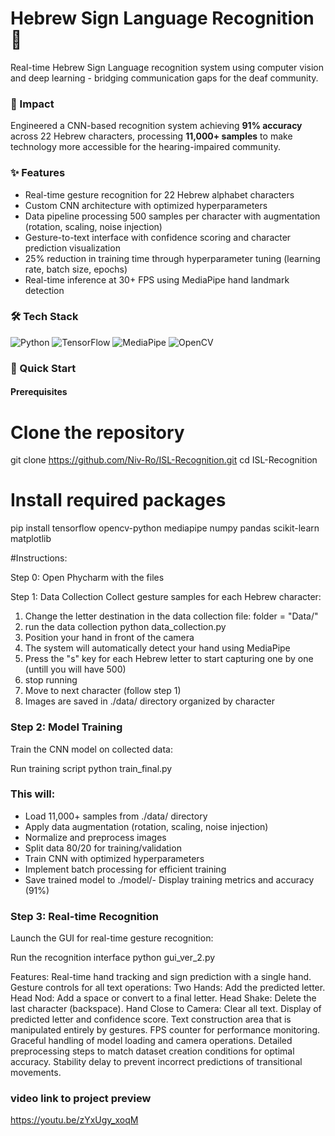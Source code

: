 # Hebrew Sign Language Recognition 🤟
Real-time Hebrew Sign Language recognition system using computer vision and deep learning - bridging communication gaps for the deaf community.

### 🎯 Impact
Engineered a CNN-based recognition system achieving **91% accuracy** across 22 Hebrew characters, processing **11,000+ samples** to make technology more accessible for the hearing-impaired community.

### ✨ Features
- Real-time gesture recognition for 22 Hebrew alphabet characters
- Custom CNN architecture with optimized hyperparameters
- Data pipeline processing 500 samples per character with augmentation (rotation, scaling, noise injection)
- Gesture-to-text interface with confidence scoring and character prediction visualization
- 25% reduction in training time through hyperparameter tuning (learning rate, batch size, epochs)
- Real-time inference at 30+ FPS using MediaPipe hand landmark detection

### 🛠️ Tech Stack
![Python](https://img.shields.io/badge/python-3670A0?style=for-the-badge&logo=python&logoColor=ffdd54) ![TensorFlow](https://img.shields.io/badge/TensorFlow-%23FF6F00.svg?style=for-the-badge&logo=TensorFlow&logoColor=white) ![MediaPipe](https://img.shields.io/badge/MediaPipe-00897B?style=for-the-badge&logo=google&logoColor=white) ![OpenCV](https://img.shields.io/badge/opencv-%23white.svg?style=for-the-badge&logo=opencv&logoColor=white)


### 🚀 Quick Start

#### Prerequisites

# Clone the repository
git clone https://github.com/Niv-Ro/ISL-Recognition.git
cd ISL-Recognition

# Install required packages
pip install tensorflow opencv-python mediapipe numpy pandas scikit-learn matplotlib

#Instructions:

Step 0: Open Phycharm with the files

Step 1: Data Collection
Collect gesture samples for each Hebrew character:

1. Change the letter destination in the data collection file: folder = "Data/<Character>"
2. run the data collection python data_collection.py
3. Position your hand in front of the camera
4. The system will automatically detect your hand using MediaPipe
5. Press the "s" key for each Hebrew letter to start capturing one by one (untill you will have 500)
6. stop running
7. Move to next character (follow step 1)
8. Images are saved in ./data/ directory organized by character

### Step 2: Model Training
Train the CNN model on collected data:

Run training script
python train_final.py

### This will:
- Load 11,000+ samples from ./data/ directory
- Apply data augmentation (rotation, scaling, noise injection)
- Normalize and preprocess images
- Split data 80/20 for training/validation
- Train CNN with optimized hyperparameters
- Implement batch processing for efficient training
- Save trained model to ./model/- Display training metrics and accuracy (91%)

### Step 3: Real-time Recognition
Launch the GUI for real-time gesture recognition:

Run the recognition interface
python gui_ver_2.py

Features:
Real-time hand tracking and sign prediction with a single hand.
Gesture controls for all text operations:
  Two Hands: Add the predicted letter.
  Head Nod: Add a space or convert to a final letter.
  Head Shake: Delete the last character (backspace).
  Hand Close to Camera: Clear all text.
Display of predicted letter and confidence score.
Text construction area that is manipulated entirely by gestures.
FPS counter for performance monitoring.
Graceful handling of model loading and camera operations.
Detailed preprocessing steps to match dataset creation conditions for optimal accuracy.
Stability delay to prevent incorrect predictions of transitional movements.

### video link to project preview
https://youtu.be/zYxUgy_xoqM

